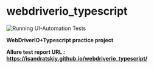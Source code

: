 # webdriverio_typescript

![Running UI-Automation Tests](https://github.com/isandratskiy/webdriverio_typescript/workflows/Running%20UI-Automation%20Tests/badge.svg)

**WebDriverIO+Typescript practice project**

**Allure test report URL : https://isandratskiy.github.io/webdriverio_typescript/**
